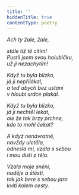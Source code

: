```yaml
---
title: ''
hiddenTitle: true
contentType: poetry
---
```


<section>

_Ach ty žale, žale,_

_stále tíž tě cítím!  
Pustil jsem svou holubičku,  
už ji nezachytím!_

</section>

<section>

_Když tu byla blízko,  
já ji nepřilákal,  
a teď abych bez ustání  
v hloubi srdce plakal._

</section>

<section>

_Když tu byla blízko,  
já ji nechtěl lekat,  
ale že tak brzy prchne,  
kdo to mohl čekat?_

</section>

<section>

_A když nenávratně,  
navždy uletěla,  
odnesla mi, vzala s sebou  
i mou duši z těla._

</section>

<section>

_Vzala moje snění,  
naděje a štěstí,  
tak jak bere s sebou jaro  
kvítí kolem cesty._

</section>
